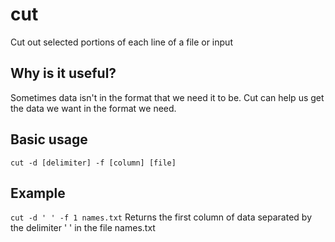# cut
Cut out selected portions of each line of a file or input

## Why is it useful?
Sometimes data isn't in the format that we need it to be.  Cut can help us get the data we want in the format we need.

## Basic usage
`cut -d [delimiter] -f [column] [file]`

## Example
`cut -d ' ' -f 1 names.txt` Returns the first column of data separated by the delimiter ' ' in the file names.txt

